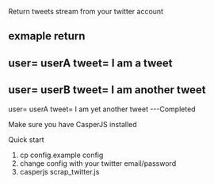 Return tweets stream from your twitter account

exmaple return
-----------------------------------------------
user= userA
tweet= I am a tweet
-----------------------------------------------
user= userB 
tweet= I am another tweet
-----------------------------------------------
user= userA 
tweet= I am yet another tweet
---Completed

Make sure you have CasperJS installed

Quick start

1. cp config.example config
2. change config with your twitter email/password
3. casperjs  scrap_twitter.js


